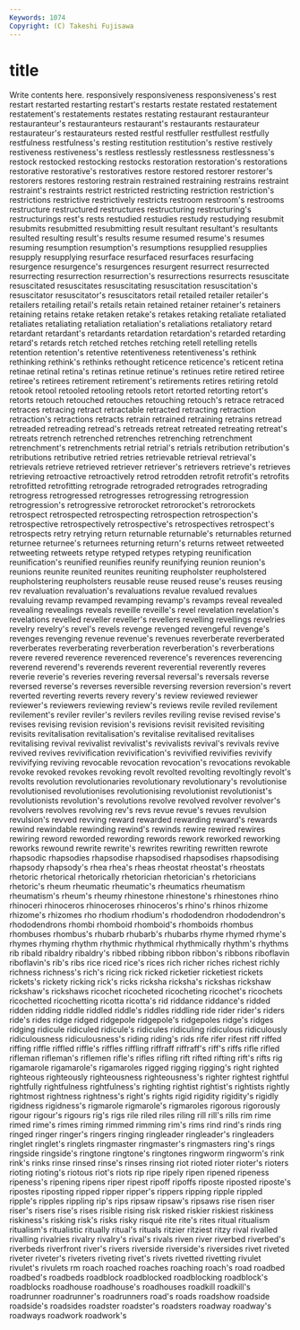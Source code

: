 ```yaml
---
Keywords: 1074 
Copyright: (C) Takeshi Fujisawa
---
```


# title

Write contents here.
responsively responsiveness responsiveness's rest restart restarted restarting restart's restarts restate
restated restatement restatement's restatements restates restating restaurant restauranteur restauranteur's restauranteurs
restaurant's restaurants restaurateur restaurateur's restaurateurs rested restful restfuller restfullest restfully
restfulness restfulness's resting restitution restitution's restive restively restiveness restiveness's restless
restlessly restlessness restlessness's restock restocked restocking restocks restoration restoration's restorations
restorative restorative's restoratives restore restored restorer restorer's restorers restores restoring
restrain restrained restraining restrains restraint restraint's restraints restrict restricted restricting
restriction restriction's restrictions restrictive restrictively restricts restroom restroom's restrooms restructure
restructured restructures restructuring restructuring's restructurings rest's rests restudied restudies restudy
restudying resubmit resubmits resubmitted resubmitting result resultant resultant's resultants resulted
resulting result's results resume resumed resume's resumes resuming resumption resumption's
resumptions resupplied resupplies resupply resupplying resurface resurfaced resurfaces resurfacing resurgence
resurgence's resurgences resurgent resurrect resurrected resurrecting resurrection resurrection's resurrections resurrects
resuscitate resuscitated resuscitates resuscitating resuscitation resuscitation's resuscitator resuscitator's resuscitators retail
retailed retailer retailer's retailers retailing retail's retails retain retained retainer
retainer's retainers retaining retains retake retaken retake's retakes retaking retaliate
retaliated retaliates retaliating retaliation retaliation's retaliations retaliatory retard retardant retardant's
retardants retardation retardation's retarded retarding retard's retards retch retched retches
retching retell retelling retells retention retention's retentive retentiveness retentiveness's rethink
rethinking rethink's rethinks rethought reticence reticence's reticent retina retinae retinal
retina's retinas retinue retinue's retinues retire retired retiree retiree's retirees
retirement retirement's retirements retires retiring retold retook retool retooled retooling
retools retort retorted retorting retort's retorts retouch retouched retouches retouching
retouch's retrace retraced retraces retracing retract retractable retracted retracting retraction
retraction's retractions retracts retrain retrained retraining retrains retread retreaded retreading
retread's retreads retreat retreated retreating retreat's retreats retrench retrenched retrenches
retrenching retrenchment retrenchment's retrenchments retrial retrial's retrials retribution retribution's retributions
retributive retried retries retrievable retrieval retrieval's retrievals retrieve retrieved retriever
retriever's retrievers retrieve's retrieves retrieving retroactive retroactively retrod retrodden retrofit
retrofit's retrofits retrofitted retrofitting retrograde retrograded retrogrades retrograding retrogress retrogressed
retrogresses retrogressing retrogression retrogression's retrogressive retrorocket retrorocket's retrorockets retrospect retrospected
retrospecting retrospection retrospection's retrospective retrospectively retrospective's retrospectives retrospect's retrospects retry
retrying return returnable returnable's returnables returned returnee returnee's returnees returning
return's returns retweet retweeted retweeting retweets retype retyped retypes retyping
reunification reunification's reunified reunifies reunify reunifying reunion reunion's reunions reunite
reunited reunites reuniting reupholster reupholstered reupholstering reupholsters reusable reuse reused
reuse's reuses reusing rev revaluation revaluation's revaluations revalue revalued revalues
revaluing revamp revamped revamping revamp's revamps reveal revealed revealing revealings
reveals reveille reveille's revel revelation revelation's revelations revelled reveller reveller's
revellers revelling revellings revelries revelry revelry's revel's revels revenge revenged
revengeful revenge's revenges revenging revenue revenue's revenues reverberate reverberated reverberates
reverberating reverberation reverberation's reverberations revere revered reverence reverenced reverence's reverences
reverencing reverend reverend's reverends reverent reverential reverently reveres reverie reverie's
reveries revering reversal reversal's reversals reverse reversed reverse's reverses reversible
reversing reversion reversion's revert reverted reverting reverts revery revery's review
reviewed reviewer reviewer's reviewers reviewing review's reviews revile reviled revilement
revilement's reviler reviler's revilers reviles reviling revise revised revise's revises
revising revision revision's revisions revisit revisited revisiting revisits revitalisation revitalisation's
revitalise revitalised revitalises revitalising revival revivalist revivalist's revivalists revival's revivals
revive revived revives revivification revivification's revivified revivifies revivify revivifying reviving
revocable revocation revocation's revocations revokable revoke revoked revokes revoking revolt
revolted revolting revoltingly revolt's revolts revolution revolutionaries revolutionary revolutionary's revolutionise
revolutionised revolutionises revolutionising revolutionist revolutionist's revolutionists revolution's revolutions revolve revolved
revolver revolver's revolvers revolves revolving rev's revs revue revue's revues
revulsion revulsion's revved revving reward rewarded rewarding reward's rewards rewind
rewindable rewinding rewind's rewinds rewire rewired rewires rewiring reword reworded
rewording rewords rework reworked reworking reworks rewound rewrite rewrite's rewrites
rewriting rewritten rewrote rhapsodic rhapsodies rhapsodise rhapsodised rhapsodises rhapsodising rhapsody
rhapsody's rhea rhea's rheas rheostat rheostat's rheostats rhetoric rhetorical rhetorically
rhetorician rhetorician's rhetoricians rhetoric's rheum rheumatic rheumatic's rheumatics rheumatism rheumatism's
rheum's rheumy rhinestone rhinestone's rhinestones rhino rhinoceri rhinoceros rhinoceroses rhinoceros's
rhino's rhinos rhizome rhizome's rhizomes rho rhodium rhodium's rhododendron rhododendron's
rhododendrons rhombi rhomboid rhomboid's rhomboids rhombus rhombuses rhombus's rhubarb rhubarb's
rhubarbs rhyme rhymed rhyme's rhymes rhyming rhythm rhythmic rhythmical rhythmically
rhythm's rhythms rib ribald ribaldry ribaldry's ribbed ribbing ribbon ribbon's
ribbons riboflavin riboflavin's rib's ribs rice riced rice's rices rich
richer riches richest richly richness richness's rich's ricing rick ricked
ricketier ricketiest rickets rickets's rickety ricking rick's ricks ricksha ricksha's
rickshas rickshaw rickshaw's rickshaws ricochet ricocheted ricocheting ricochet's ricochets ricochetted
ricochetting ricotta ricotta's rid riddance riddance's ridded ridden ridding riddle
riddled riddle's riddles riddling ride rider rider's riders ride's rides
ridge ridged ridgepole ridgepole's ridgepoles ridge's ridges ridging ridicule ridiculed
ridicule's ridicules ridiculing ridiculous ridiculously ridiculousness ridiculousness's riding riding's rids
rife rifer rifest riff riffed riffing riffle riffled riffle's riffles
riffling riffraff riffraff's riff's riffs rifle rifled rifleman rifleman's riflemen
rifle's rifles rifling rift rifted rifting rift's rifts rig rigamarole
rigamarole's rigamaroles rigged rigging rigging's right righted righteous righteously righteousness
righteousness's righter rightest rightful rightfully rightfulness rightfulness's righting rightist rightist's
rightists rightly rightmost rightness rightness's right's rights rigid rigidity rigidity's
rigidly rigidness rigidness's rigmarole rigmarole's rigmaroles rigorous rigorously rigour rigour's
rigours rig's rigs rile riled riles riling rill rill's rills
rim rime rimed rime's rimes riming rimmed rimming rim's rims
rind rind's rinds ring ringed ringer ringer's ringers ringing ringleader
ringleader's ringleaders ringlet ringlet's ringlets ringmaster ringmaster's ringmasters ring's rings
ringside ringside's ringtone ringtone's ringtones ringworm ringworm's rink rink's rinks
rinse rinsed rinse's rinses rinsing riot rioted rioter rioter's rioters
rioting rioting's riotous riot's riots rip ripe ripely ripen ripened
ripeness ripeness's ripening ripens riper ripest ripoff ripoffs riposte riposted
riposte's ripostes riposting ripped ripper ripper's rippers ripping ripple rippled
ripple's ripples rippling rip's rips ripsaw ripsaw's ripsaws rise risen
riser riser's risers rise's rises risible rising risk risked riskier
riskiest riskiness riskiness's risking risk's risks risky risqué rite rite's
rites ritual ritualism ritualism's ritualistic ritually ritual's rituals ritzier ritziest
ritzy rival rivalled rivalling rivalries rivalry rivalry's rival's rivals riven
river riverbed riverbed's riverbeds riverfront river's rivers riverside riverside's riversides
rivet riveted riveter riveter's riveters riveting rivet's rivets rivetted rivetting
rivulet rivulet's rivulets rm roach roached roaches roaching roach's road
roadbed roadbed's roadbeds roadblock roadblocked roadblocking roadblock's roadblocks roadhouse roadhouse's
roadhouses roadkill roadkill's roadrunner roadrunner's roadrunners road's roads roadshow roadside
roadside's roadsides roadster roadster's roadsters roadway roadway's roadways roadwork roadwork's
